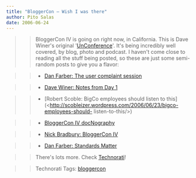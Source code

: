 ```yaml
---
title: "BloggerCon – Wish I was there"
author: Pito Salas
date: 2006-06-24
---
```



>>

>> BloggerCon IV is going on right now, in California. This is Dave Winer's
original '[UnConference](<http://en.wikipedia.org/wiki/Unconference>)'. It's
being incredibly well covered, by blog, photo and podcast. I haven't come
close to reading all the stuff being posted, so these are just some semi-
random posts to give you a flavor:

>>

>>   * [Dan Farber: The user complaint
session](<http://blogs.zdnet.com/BTL/?p=3245>)

>>

>>   * [Dave Winer: Notes from Day
1](<http://www.scripting.com/2006/06/24.html#notesFromDay1>)

>>

>>   * [Robert Scoble: BigCo employees should listen to
this](<http://scobleizer.wordpress.com/2006/06/23/bigco-employees-should-
listen-to-this/>)

>>

>>   * [BloggerCon IV docNography](<http://www.scripting.com/docNography/>)

>>

>>   * [Nick Bradbury: BloggerCon
IV](<http://nick.typepad.com/blog/2006/06/bloggercon_iv.html>)

>>

>>   * [Dan Farber: Standards Matter](<http://blogs.zdnet.com/BTL/?p=3246>)

>>

>>

>>

>> There's lots more. Check
[Technorati](<http://www.technorati.com/search/bloggercon>)!

>>

>> Technorati Tags: [bloggercon](<http://www.technorati.com/tag/bloggercon>)


